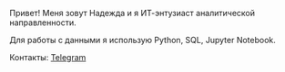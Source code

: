 Привет! Меня зовут Надежда и я ИТ-энтузиаст аналитической направленности.

Для работы с данными я использую Python, SQL, Jupyter Notebook.

Контакты:
[Telegram](https://t.me/Andy_poltergeist)
